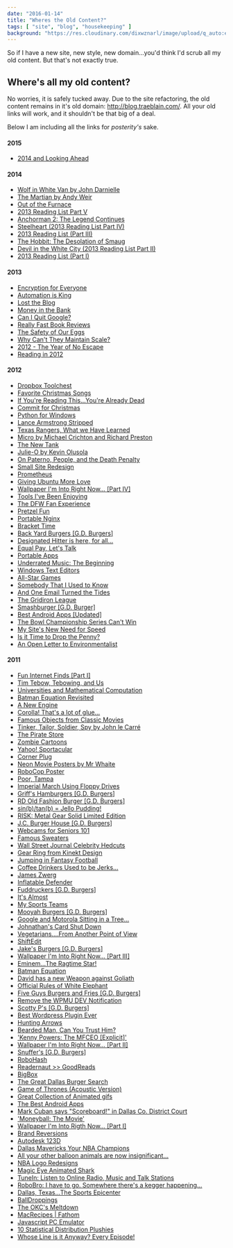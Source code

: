 ```yaml
---
date: "2016-01-14"
title: "Wheres the Old Content?"
tags: [ "site", "blog", "housekeeping" ]
background: "https://res.cloudinary.com/dixwznarl/image/upload/q_auto:eco/v1480480426/space-horizon_sb61gl.jpg"
---
```


So if I have a new site, new style, new domain...you'd think I'd scrub all my old content.  But that's not exactly true.

## Where's all my old content?

No worries, it is safely tucked away.  Due to the site refactoring, the old content remains in it's old domain: <http://blog.traeblain.com/>.  All your old links will work, and it shouldn't be that big of a deal.

Below I am including all the links for _posterity's_ sake.

#### 2015

* [2014 and Looking Ahead](http://blog.traeblain.com/2015/2014-and-looking-ahead)

#### 2014

* [Wolf in White Van by John Darnielle](http://blog.traeblain.com/2014/wolf-in-white-van)
* [The Martian by Andy Weir](http://blog.traeblain.com/2014/the-martian)
* [Out of the Furnace](http://blog.traeblain.com/2014/out-of-the-furnace)
* [2013 Reading List Part V](http://blog.traeblain.com/2014/2013-reading-list-part-v)
* [Anchorman 2: The Legend Continues](http://blog.traeblain.com/2014/anchorman-2-the-legend-continues)
* [Steelheart (2013 Reading List Part IV)](http://blog.traeblain.com/2014/steelheart)
* [2013 Reading List (Part III)](http://blog.traeblain.com/2014/2013-reading-list-part-iii)
* [The Hobbit: The Desolation of Smaug](http://blog.traeblain.com/2014/the-hobbit-the-desolation-of-smaug)
* [Devil in the White City (2013 Reading List Part II)](http://blog.traeblain.com/2014/devil-in-the-white-city)
* [2013 Reading List (Part I)](http://blog.traeblain.com/2014/2013-reading-list-part-i)

#### 2013

* [Encryption for Everyone](http://blog.traeblain.com/2013/encryption-for-everyone)
* [Automation is King](http://blog.traeblain.com/2013/automation-is-king)
* [Lost the Blog](http://blog.traeblain.com/2013/lost-the-blog)
* [Money in the Bank](http://blog.traeblain.com/2013/money-in-the-bank)
* [Can I Quit Google?](http://blog.traeblain.com/2013/can-i-quit-google)
* [Really Fast Book Reviews](http://blog.traeblain.com/2013/really-fast-book-reviews)
* [The Safety of Our Eggs](http://blog.traeblain.com/2013/safety-of-our-eggs)
* [Why Can't They Maintain Scale?](http://blog.traeblain.com/2013/why-cant-they-maintain-scale)
* [2012 - The Year of No Escape](http://blog.traeblain.com/2013/2012-the-year-of-no-escape)
* [Reading in 2012](http://blog.traeblain.com/2013/2012-reading-list)

#### 2012

* [Dropbox Toolchest](http://blog.traeblain.com/2012/dropbox-tools)
* [Favorite Christmas Songs](http://blog.traeblain.com/2012/favorite-christmas-songs)
* [If You're Reading This...You're Already Dead](http://blog.traeblain.com/2012/if-you-read-this-you-dead)
* [Commit for Christmas](http://blog.traeblain.com/2012/commit-for-christmas)
* [Python for Windows](http://blog.traeblain.com/2012/python-for-windows)
* [Lance Armstrong Stripped](http://blog.traeblain.com/2012/lance-armstrong-stripped)
* [Texas Rangers, What we Have Learned](http://blog.traeblain.com/2012/texas-rangers-what-we-have-learned)
* [Micro by Michael Crichton and Richard Preston](http://blog.traeblain.com/2012/micro-michael-crichton)
* [The New Tank](http://blog.traeblain.com/2012/the-new-tank)
* [Julie-O by Kevin Olusola](http://blog.traeblain.com/2012/kevin-olusola-julie-o)
* [On Paterno, People, and the Death Penalty](http://blog.traeblain.com/2012/paterno-people-and-the-death-penalty)
* [Small Site Redesign](http://blog.traeblain.com/2012/small-site-redesign)
* [Prometheus](http://blog.traeblain.com/2012/prometheus)
* [Giving Ubuntu More Love](http://blog.traeblain.com/2012/giving-ubuntu-more-love)
* [Wallpaper I'm Into Right Now... [Part IV]](http://blog.traeblain.com/2012/wallpaper-im-into-right-now-part-iv)
* [Tools I've Been Enjoying](http://blog.traeblain.com/2012/tools-ive-been-enjoying)
* [The DFW Fan Experience](http://blog.traeblain.com/2012/the-dfw-fan-sports-experience)
* [Pretzel Fun](http://blog.traeblain.com/2012/pretzel-fun)
* [Portable Nginx](http://blog.traeblain.com/2012/portable-nginx)
* [Bracket Time](http://blog.traeblain.com/2012/bracket-time)
* [Back Yard Burgers [G.D. Burgers]](http://blog.traeblain.com/2012/back-yard-burgers-g-d-burger)
* [Designated Hitter is here, for all...](http://blog.traeblain.com/2012/designated-hitter-is-here-for-all)
* [Equal Pay, Let's Talk](http://blog.traeblain.com/2012/equal-pay)
* [Portable Apps](http://blog.traeblain.com/2012/portable-apps)
* [Underrated Music: The Beginning](http://blog.traeblain.com/2012/underrated-music-the-beginning)
* [Windows Text Editors](http://blog.traeblain.com/2012/text-editors)
* [All-Star Games](http://blog.traeblain.com/2012/all-star-games)
* [Somebody That I Used to Know](http://blog.traeblain.com/2012/somebody-that-i-used-to-know)
* [And One Email Turned the Tides](http://blog.traeblain.com/2012/one-email-turned-the-tides)
* [The Gridiron League](http://blog.traeblain.com/2012/the-gridiron-league)
* [Smashburger [G.D. Burger]](http://blog.traeblain.com/2012/smashburger-g-d-burger)
* [Best Android Apps [Updated]](http://blog.traeblain.com/2012/best-android-apps-updated)
* [The Bowl Championship Series Can't Win](http://blog.traeblain.com/2012/bowl-championship-series-cant-win)
* [My Site's New Need for Speed](http://blog.traeblain.com/2012/my-sites-need-for-speed)
* [Is it Time to Drop the Penny?](http://blog.traeblain.com/2012/time-to-lose-the-penny)
* [An Open Letter to Environmentalist](http://blog.traeblain.com/2012/open-letter-to-environmentalist)

#### 2011

* [Fun Internet Finds [Part I]](http://blog.traeblain.com/2011/fun-internet-finds-part-i)
* [Tim Tebow, Tebowing, and Us](http://blog.traeblain.com/2011/tim-tebow-tebowing-and-us)
* [Universities and Mathematical Computation](http://blog.traeblain.com/2011/universities-and-mathematical-computation)
* [Batman Equation Revisited](http://blog.traeblain.com/2011/batman-equation-revisited)
* [A New Engine](http://blog.traeblain.com/2011/a-new-engine)
* [Corolla! That's a lot of glue...](http://blog.traeblain.com/2011/corolla-thats-a-lot-of-glue)
* [Famous Objects from Classic Movies](http://blog.traeblain.com/2011/famous-objects-from-classic-movies)
* [Tinker, Tailor, Soldier, Spy by John le Carr&eacute;](http://blog.traeblain.com/2011/tinker-tailor-soldier-spy-by-john-le-carre)
* [The Pirate Store](http://blog.traeblain.com/2011/the-pirate-store)
* [Zombie Cartoons](http://blog.traeblain.com/2011/zombie-cartoons)
* [Yahoo! Sportacular](http://blog.traeblain.com/2011/yahoo-sportacular)
* [Corner Plug](http://blog.traeblain.com/2011/corner-plug)
* [Neon Movie Posters by Mr Whaite](http://blog.traeblain.com/2011/neon-movie-posters-by-mr-whaite)
* [RoboCop Poster](http://blog.traeblain.com/2011/robocop-poster)
* [Poor, Tampa](http://blog.traeblain.com/2011/poor-tampa)
* [Imperial March Using Floppy Drives](http://blog.traeblain.com/2011/imperial-march-using-floppy-drives)
* [Griff's Hamburgers [G.D. Burgers]](http://blog.traeblain.com/2011/griffs-hamburgers-g-d-burgers)
* [RD Old Fashion Burger [G.D. Burgers]](http://blog.traeblain.com/2011/r-d-old-fashion-burger)
* [sin(b)/tan(b) = Jello Pudding!](http://blog.traeblain.com/2011/cosb)
* [RISK: Metal Gear Solid Limited Edition](http://blog.traeblain.com/2011/risk-metal-gear-solid-limited-edition)
* [J.C. Burger House [G.D. Burgers]](http://blog.traeblain.com/2011/j-c-burger-house)
* [Webcams for Seniors 101](http://blog.traeblain.com/2011/webcams-for-seniors-101)
* [Famous Sweaters](http://blog.traeblain.com/2011/famous-sweaters)
* [Wall Street Journal Celebrity Hedcuts](http://blog.traeblain.com/2011/wall-street-journal-celebrity-hedcuts)
* [Gear Ring from Kinekt Design](http://blog.traeblain.com/2011/gear-ring-from-kinekt-design)
* [Jumping in Fantasy Football](http://blog.traeblain.com/2011/jumping-in-fantasy-football)
* [Coffee Drinkers Used to be Jerks...](http://blog.traeblain.com/2011/coffee-drinkers-used-to-be-jerks)
* [James Zwerg](http://blog.traeblain.com/2011/james-zwerg)
* [Inflatable Defender](http://blog.traeblain.com/2011/inflatable-defender)
* [Fuddruckers [G.D. Burgers]](http://blog.traeblain.com/2011/fuddruckers-g-d-burgers)
* [It's Almost](http://blog.traeblain.com/2011/its-almost-2)
* [My Sports Teams](http://blog.traeblain.com/2011/my-sports-teams)
* [Mooyah Burgers [G.D. Burgers]](http://blog.traeblain.com/2011/mooyah-burgers-g-d-burgers)
* [Google and Motorola Sitting in a Tree...](http://blog.traeblain.com/2011/google-and-motorola-sitting-in-a-tree)
* [Johnathan's Card Shut Down](http://blog.traeblain.com/2011/johnathans-card-shut-down)
* [Vegetarians....From Another Point of View](http://blog.traeblain.com/2011/vegetarians-from-another-point-of-view)
* [ShiftEdit](http://blog.traeblain.com/2011/shiftedit)
* [Jake's Burgers [G.D. Burgers]](http://blog.traeblain.com/2011/jakes-burgers-g-d-burgers)
* [Wallpaper I'm Into Right Now... [Part III]](http://blog.traeblain.com/2011/wallpaper-im-into-right-now-part-iii)
* [Eminem...The Ragtime Star!](http://blog.traeblain.com/2011/eminem-the-ragtime-star)
* [Batman Equation](http://blog.traeblain.com/2011/batman-equation)
* [David has a new Weapon against Goliath](http://blog.traeblain.com/2011/david-has-a-new-weapon-against-goliath)
* [Official Rules of White Elephant](http://blog.traeblain.com/2011/official-rules-of-white-elephant)
* [Five Guys Burgers and Fries [G.D. Burgers]](http://blog.traeblain.com/2011/five-guys-burgers-and-fries-g-d-burgers)
* [Remove the WPMU DEV Notification](http://blog.traeblain.com/2011/remove-the-wpmu-dev-notification)
* [Scotty P's [G.D. Burgers]](http://blog.traeblain.com/2011/scotty-ps-g-d-burgers)
* [Best Wordpress Plugin Ever](http://blog.traeblain.com/2011/best-wordpress-plugin-ever)
* [Hunting Arrows](http://blog.traeblain.com/2011/hunting-arrows)
* [Bearded Man, Can You Trust Him?](http://blog.traeblain.com/2011/bearded-man-can-you-trust-him)
* ['Kenny Powers: The MFCEO [Explicit]'](http://blog.traeblain.com/2011/kenny-powers-the-mfceo-explicit)
* [Wallpaper I'm Into Right Now... [Part II]](http://blog.traeblain.com/2011/wallpaper-im-into-right-now-part-ii)
* [Snuffer's [G.D. Burgers]](http://blog.traeblain.com/2011/snuffers-g-d-burgers)
* [RoboHash](http://blog.traeblain.com/2011/robohash)
* [Readernaut >> GoodReads](http://blog.traeblain.com/2011/readernaut-goodreads)
* [BigBox](http://blog.traeblain.com/2011/bigbox)
* [The Great Dallas Burger Search](http://blog.traeblain.com/2011/the-great-dallas-burger-search)
* [Game of Thrones (Acoustic Version)](http://blog.traeblain.com/2011/game-of-thrones-acoustic-version)
* [Great Collection of Animated gifs](http://blog.traeblain.com/2011/great-collection-of-animated-gifs)
* [The Best Android Apps](http://blog.traeblain.com/2011/the-best-android-apps)
* [Mark Cuban says "Scoreboard!" in Dallas Co. District Court](http://blog.traeblain.com/2011/mark-cuban-says-scoreboard-in-dallas)
* ['Moneyball: The Movie'](http://blog.traeblain.com/2011/moneyball-the-movie)
* [Wallpaper I'm Into Rigth Now... [Part I]](http://blog.traeblain.com/2011/wallpaper-im-into-rigth-now-part-i)
* [Brand Reversions](http://blog.traeblain.com/2011/brand-reversions)
* [Autodesk 123D](http://blog.traeblain.com/2011/autodesk-123d)
* [Dallas Mavericks Your NBA Champions](http://blog.traeblain.com/2011/dallas-mavericks-your-nba-champions)
* [All your other balloon animals are now insignificant...](http://blog.traeblain.com/2011/all-your-other-balloon-animals-are-now-insignificant)
* [NBA Logo Redesigns](http://blog.traeblain.com/2011/nba-logo-redesigns)
* [Magic Eye Animated Shark](http://blog.traeblain.com/2011/magic-eye-animated-shark)
* [TuneIn: Listen to Online Radio, Music and Talk Stations](http://blog.traeblain.com/2011/tunein-listen-to-online-radio-music-and-talk-stations)
* [RoboBro: I have to go. Somewhere there's a kegger happening...](http://blog.traeblain.com/2011/robobro-i-have-to-go-somewhere-theres-a-kegger-happening)
* [Dallas, Texas...The Sports Epicenter](http://blog.traeblain.com/2011/dallas-texas-the-sports-epicenter)
* [BallDroppings](http://blog.traeblain.com/2011/balldroppings-2)
* [The OKC's Meltdown](http://blog.traeblain.com/2011/the-okcs-meltdown)
* [MacRecipes | Fathom](http://blog.traeblain.com/2011/macrecipes-fathom)
* [Javascript PC Emulator](http://blog.traeblain.com/2011/javascript-pc-emulator)
* [10 Statistical Distribution Plushies](http://blog.traeblain.com/2011/10-statistical-distribution-plushies)
* [Whose Line is it Anyway? Every Episode!](http://blog.traeblain.com/2011/whose-line-is-it-anyway-every-episode)
